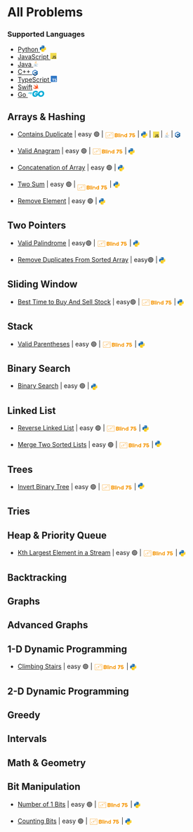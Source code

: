 # All Problems

### Supported Languages

- [Python <img src="assets/pythonLogo.png" style="height: 1em; vertical-align: baseline">](https://github.com/flenhu/leetcode/tree/main/Python)
- [JavaScript <img src="assets/jsLogo.png" style="height: 1em; vertical-align: baseline">](https://github.com/flenhu/leetcode/tree/main/JavaScript)
- [Java <img src="assets/javaLogo.png" style="height: 1em; vertical-align: baseline">](https://github.com/flenhu/leetcode/tree/main/Java)
- [C++ <img src="assets/cppLogo.png" style="height: 1em; vertical-align: sub">](https://github.com/flenhu/leetcode/tree/main/Cpp)
- [TypeScript <img src="assets/tsLogo.png" style="height: 1em; vertical-align: baseline">](https://github.com/flenhu/leetcode/tree/main/TypeScript)
- [Swift<img src="assets/swiftLogo.png" style="height: 1em; vertical-align: baseline">](https://github.com/flenhu/leetcode/tree/main/Swift)
- [Go <img src="assets/goLogo.png" style="height: 1em; vertical-align: baseline">](https://github.com/flenhu/leetcode/tree/main/Go)

## Arrays & Hashing

- [Contains Duplicate](https://leetcode.com/problems/contains-duplicate/)
  | easy 🟢 |‎ [<img style="height: 1em;  vertical-align:sub;" src="assets/blind75Logo.png">](blind75.md)
  | [<img src="assets/pythonLogo.png" style="height: 1em; vertical-align: middle">](Python/01_arraysAndHashing/0217_containsDuplicate.ipynb)
  | [<img src="assets/jsLogo.png" style="height: 1em; vertical-align: middle ">]()
  | [<img src="assets/javaLogo.png" style="height: 1em; vertical-align: middle">]()
  | [<img src="assets/cppLogo.png" style="height: 1em; vertical-align: middle">]()





- [Valid Anagram](https://leetcode.com/problems/valid-anagram/)
  | easy 🟢
  | [<img src="assets/blind75Logo.png" style="height: 1em;  vertical-align: middle">](blind75.md)
  | [<img src="assets/pythonLogo.png" style="height: 1em; vertical-align: middle">](Python/01_arraysAndHashing/0242_validAnagram.ipynb)

- [Concatenation of Array](https://leetcode.com/problems/concatenation-of-array/)
  | easy 🟢
  | [<img src="assets/pythonLogo.png" style="height: 1em; vertical-align: middle">](Python/01_arraysAndHashing/1929_concatenationofArray.ipynb)

- [Two Sum](https://leetcode.com/problems/two-sum/)
  | easy 🟢
  | [<img src="assets/blind75Logo.png" style="height: 1em;  vertical-align: bottom">](blind75.md)
  | [<img src="assets/pythonLogo.png" style="height: 1em; vertical-align: middle">](Python/01_arraysAndHashing/0001_twoSum.ipynb)

- [Remove Element](https://leetcode.com/problems/remove-element/)
  | easy 🟢
  | [<img src="assets/pythonLogo.png" style="height: 1em; vertical-align: middle">](Python/01_arraysAndHashing/0027_removeElement.ipynb)

## Two Pointers

- [Valid Palindrome](https://leetcode.com/problems/valid-palindrome/)
  | easy🟢
  | [<img src="assets/blind75Logo.png" style="height: 1em;  vertical-align: middle">](blind75.md)
  | [<img src="assets/pythonLogo.png" style="height: 1em; vertical-align: middle">](Python/02_twoPointers/0125_validPalindrome.ipynb)

- [Remove Duplicates From Sorted Array](https://leetcode.com/problems/remove-duplicates-from-sorted-array/)
  | easy🟢
  | [<img src="assets/pythonLogo.png" style="height: 1em; vertical-align: middle">](Python/02_twoPointers/0026_removeDuplicatesFromSortedArray.ipynb)

## Sliding Window

- [Best Time to Buy And Sell Stock](https://leetcode.com/problems/best-time-to-buy-and-sell-stock/)
  | easy🟢
  | [<img src="assets/blind75Logo.png" style="height: 1em;  vertical-align: middle">](blind75.md)
  | [<img src="assets/pythonLogo.png" style="height: 1em; vertical-align: middle">](Python/03_slidingWindow/0121_bestTimetoBuyAndSellStock.ipynb)

## Stack

- [Valid Parentheses](https://leetcode.com/problems/valid-parentheses/)
  | easy 🟢
  | [<img src="assets/blind75Logo.png" style="height: 1em;  vertical-align: middle">](blind75.md)
  | [<img src="assets/pythonLogo.png" style="height: 1em; vertical-align: middle">](Python/04_stack/0020_validParentheses.ipynb)

## Binary Search

- [Binary Search](https://leetcode.com/problems/binary-search/)
  | easy 🟢
  | [<img src="assets/pythonLogo.png" style="height: 1em; vertical-align: middle">](Python/05_binarySearch/0704_binarySearch.ipynb)

## Linked List

- [Reverse Linked List](https://leetcode.com/problems/reverse-linked-list/)
  | easy 🟢
  | [<img src="assets/blind75Logo.png" style="height: 1em;  vertical-align: middle">](blind75.md)
  | [<img src="assets/pythonLogo.png" style="height: 1em; vertical-align: middle">](Python/06_linkedList/0206_reverseLinkedList.ipynb)

- [Merge Two Sorted Lists](https://leetcode.com/problems/merge-two-sorted-lists/description/)
  | easy 🟢 
  | [<img src="assets/blind75Logo.png" style="height: 1em;  vertical-align: middle">](blind75.md)
  | [<img src="assets/pythonLogo.png" style="height: 1em;">](Python/06_linkedList/0021_mergeTwoSortedLists.ipynb)


## Trees
- [Invert Binary Tree](https://leetcode.com/problems/invert-binary-tree/description/)
  | easy 🟢 
  | [<img src="assets/blind75Logo.png" style="height: 1em;  vertical-align: middle">](blind75.md)
  | [<img src="assets/pythonLogo.png" style="height: 1em;">](Python/07_trees/0226_invertBinaryTree.ipynb)
## Tries

## Heap & Priority Queue
- [Kth Largest Element in a Stream](https://leetcode.com/problems/kth-largest-element-in-a-stream/description/)
  | easy 🟢 
  | [<img src="assets/blind75Logo.png" style="height: 1em;  vertical-align: middle">](blind75.md)
  | [<img src="assets/pythonLogo.png" style="height: 1em; vertical-align: middle">](Python/09_heapAndPriorityQueue/0703_kthLargestElementInAStream.ipynb)

## Backtracking

## Graphs

## Advanced Graphs

## 1-D Dynamic Programming
- [Climbing Stairs](https://leetcode.com/problems/climbing-stairs/description/)
  | easy 🟢 
  | [<img src="assets/blind75Logo.png" style="height: 1em;  vertical-align: middle">](blind75.md)
  | [<img src="assets/pythonLogo.png" style="height: 1em; vertical-align: middle">](Python/13_oneDimDP/0070_climbingStairs.ipynb)

## 2-D Dynamic Programming

## Greedy

## Intervals

## Math & Geometry

## Bit Manipulation
- [Number of 1 Bits](https://leetcode.com/problems/number-of-1-bits/description/)
  | easy 🟢 
  | [<img src="assets/blind75Logo.png" style="height: 1em;  vertical-align: middle">](blind75.md)
  | [<img src="assets/pythonLogo.png" style="height: 1em;  vertical-align: middle;">](Python/18_bitManipulation/0191_numberOf1Bits.ipynb)

- [Counting Bits](https://leetcode.com/problems/counting-bits/description/)
  | easy 🟢 
  | [<img src="assets/blind75Logo.png" style="height: 1em;  vertical-align: middle">](blind75.md)
  | [<img src="assets/pythonLogo.png" style="height: 1em;  vertical-align: middle;">](Python/18_bitManipulation/0338_countingBits.ipynb)